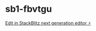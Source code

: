 # sb1-fbvtgu

[Edit in StackBlitz next generation editor ⚡️](https://stackblitz.com/~/github.com/pddhkt/sb1-fbvtgu)